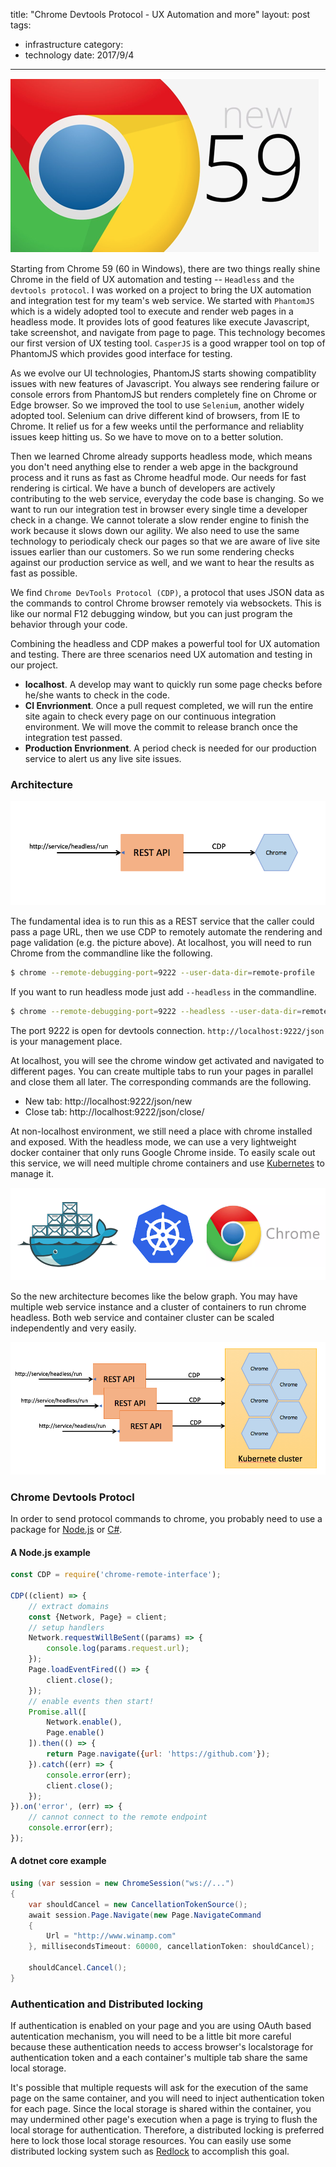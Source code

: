 title: "Chrome Devtools Protocol - UX Automation and more"
layout: post
tags:
- infrastructure
category:
- technology
date: 2017/9/4
---

![Alt text](/images/cdp-chrome.png)

Starting from Chrome 59 (60 in Windows), there are two things really shine Chrome in the field of UX automation and testing -- `Headless` and `the devtools protocol`. I was worked on a project to bring the UX automation and integration test for my team's web service. We started with `PhantomJS` which is a widely adopted tool to execute and render web pages in a headless mode. It provides lots of good features like execute Javascript, take screenshot, and navigate from page to page. This technology becomes our first version of UX testing tool. `CasperJS` is a good wrapper tool on top of PhantomJS which provides good interface for testing.

<!-- more -->

As we evolve our UI technologies, PhantomJS starts showing compatiblity issues with new features of Javascript. You always see rendering failure or console errors from PhantomJS but renders completely fine on Chrome or Edge browser. So we improved the tool to use `Selenium`, another widely adopted tool. Selenium can drive different kind of browsers, from IE to Chrome. It relief us for a few weeks until the performance and reliablity issues keep hitting us. So we have to move on to a better solution.

Then we learned Chrome already supports headless mode, which means you don't need anything else to render a web apge in the background process and it runs as fast as Chrome headful mode. Our needs for fast rendering is cirtical. We have a bunch of developers are actively contributing to the web service, everyday the code base is changing. So we want to run our integration test in browser every single time a developer check in a change. We cannot tolerate a slow render engine to finish the work because it slows down our agility. We also need to use the same technology to periodicaly check our pages so that we are aware of live site issues earlier than our customers. So we run some rendering checks against our production service as well, and we want to hear the results as fast as possible.

We find `Chrome DevTools Protocol (CDP)`, a protocol that uses JSON data as the commands to control Chrome browser remotely via websockets. This is like our normal F12 debugging window, but you can just program the behavior through your code.

Combining the headless and CDP makes a powerful tool for UX automation and testing. There are three scenarios need UX automation and testing in our project.

* **localhost**. A develop may want to quickly run some page checks before he/she wants to check in the code.
* **CI Envrionment**. Once a pull request completed, we will run the entire site again to check every page on our continuous integration environment. We will move the commit to release branch once the integration test passed.
* **Production Envrionment**. A period check is needed for our production service to alert us any live site issues.

### Architecture

![Alt text](/images/cdp-arch.png)

The fundamental idea is to run this as a REST service that the caller could pass a page URL, then we use CDP to remotely automate the rendering and page validation (e.g. the picture above). At localhost, you will need to run Chrome from the commandline like the following.

```bash
$ chrome --remote-debugging-port=9222 --user-data-dir=remote-profile
```

If you want to run headless mode just add `--headless` in the commandline.

```bash
$ chrome --remote-debugging-port=9222 --headless --user-data-dir=remote-profile
```

The port 9222 is open for devtools connection. `http://localhost:9222/json` is your management place. 

At localhost, you will see the chrome window get activated and navigated to different pages. You can create multiple tabs to run your pages in parallel and close them all later. The corresponding commands are the following.

- New tab: http://localhost:9222/json/new
- Close tab: http://localhost:9222/json/close/<guid>

At non-localhost environment, we still need a place with chrome installed and exposed. With the headless mode, we can use a very lightweight docker container that only runs Google Chrome inside. To easily scale out this service, we will need multiple chrome containers and use [Kubernetes][3] to manage it.

![Alt text](/images/cdp-tech.png)

So the new architecture becomes like the below graph. You may have multiple web service instance and a cluster of containers to run chrome headless. Both web service and container cluster can be scaled independently and very easily.

![Alt text](/images/cdp-cluster.png)

### Chrome Devtools Protocl

In order to send protocol commands to chrome, you probably need to use a package for [Node.js][1] or [C#][2].

#### A Node.js example

```javascript
const CDP = require('chrome-remote-interface');

CDP((client) => {
    // extract domains
    const {Network, Page} = client;
    // setup handlers
    Network.requestWillBeSent((params) => {
        console.log(params.request.url);
    });
    Page.loadEventFired(() => {
        client.close();
    });
    // enable events then start!
    Promise.all([
        Network.enable(),
        Page.enable()
    ]).then(() => {
        return Page.navigate({url: 'https://github.com'});
    }).catch((err) => {
        console.error(err);
        client.close();
    });
}).on('error', (err) => {
    // cannot connect to the remote endpoint
    console.error(err);
});
```

#### A dotnet core example

```csharp
using (var session = new ChromeSession("ws://...")
{
    var shouldCancel = new CancellationTokenSource();
    await session.Page.Navigate(new Page.NavigateCommand
    {
        Url = "http://www.winamp.com"
    }, millisecondsTimeout: 60000, cancellationToken: shouldCancel);
    
    shouldCancel.Cancel();
}
```

### Authentication and Distributed locking

If authentication is enabled on your page and you are using OAuth based autentication mechanism, you will need to be a little bit more careful because these authentication needs to access browser's localstorage for authentication token and a each container's multiple tab share the same local storage. 

It's possible that multiple requests will ask for the execution of the same page on the same container, and you will need to inject authentication token for each page. Since the local storage is shared within the container, you may undermined other page's execution when a page is trying to flush the local storage for authentication. Therefore, a distributed locking is preferred here to lock those local storage resources. You can easily use some distributed locking system such as [Redlock][4] to accomplish this goal.

[1]: https://github.com/cyrus-and/chrome-remote-interface
[2]: https://github.com/BaristaLabs/chrome-dev-tools-runtime
[3]: https://kubernetes.io/
[4]: https://redis.io/topics/distlock
